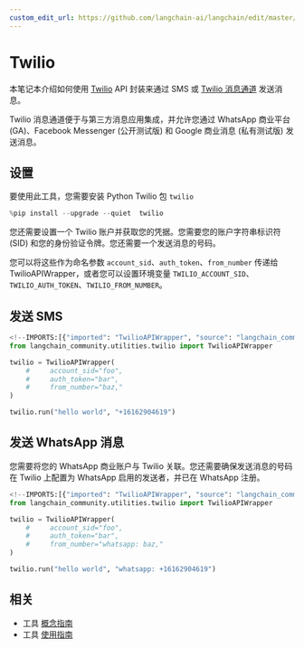 ```yaml
---
custom_edit_url: https://github.com/langchain-ai/langchain/edit/master/docs/docs/integrations/tools/twilio.ipynb
---
```

# Twilio

本笔记本介绍如何使用 [Twilio](https://www.twilio.com) API 封装来通过 SMS 或 [Twilio 消息通道](https://www.twilio.com/docs/messaging/channels) 发送消息。

Twilio 消息通道便于与第三方消息应用集成，并允许您通过 WhatsApp 商业平台 (GA)、Facebook Messenger (公开测试版) 和 Google 商业消息 (私有测试版) 发送消息。

## 设置

要使用此工具，您需要安装 Python Twilio 包 `twilio`


```python
%pip install --upgrade --quiet  twilio
```

您还需要设置一个 Twilio 账户并获取您的凭据。您需要您的账户字符串标识符 (SID) 和您的身份验证令牌。您还需要一个发送消息的号码。

您可以将这些作为命名参数 `account_sid`、`auth_token`、`from_number` 传递给 TwilioAPIWrapper，或者您可以设置环境变量 `TWILIO_ACCOUNT_SID`、`TWILIO_AUTH_TOKEN`、`TWILIO_FROM_NUMBER`。

## 发送 SMS


```python
<!--IMPORTS:[{"imported": "TwilioAPIWrapper", "source": "langchain_community.utilities.twilio", "docs": "https://python.langchain.com/api_reference/community/utilities/langchain_community.utilities.twilio.TwilioAPIWrapper.html", "title": "Twilio"}]-->
from langchain_community.utilities.twilio import TwilioAPIWrapper
```


```python
twilio = TwilioAPIWrapper(
    #     account_sid="foo",
    #     auth_token="bar",
    #     from_number="baz,"
)
```


```python
twilio.run("hello world", "+16162904619")
```

## 发送 WhatsApp 消息

您需要将您的 WhatsApp 商业账户与 Twilio 关联。您还需要确保发送消息的号码在 Twilio 上配置为 WhatsApp 启用的发送者，并已在 WhatsApp 注册。


```python
<!--IMPORTS:[{"imported": "TwilioAPIWrapper", "source": "langchain_community.utilities.twilio", "docs": "https://python.langchain.com/api_reference/community/utilities/langchain_community.utilities.twilio.TwilioAPIWrapper.html", "title": "Twilio"}]-->
from langchain_community.utilities.twilio import TwilioAPIWrapper
```


```python
twilio = TwilioAPIWrapper(
    #     account_sid="foo",
    #     auth_token="bar",
    #     from_number="whatsapp: baz,"
)
```


```python
twilio.run("hello world", "whatsapp: +16162904619")
```


## 相关

- 工具 [概念指南](/docs/concepts/#tools)
- 工具 [使用指南](/docs/how_to/#tools)
